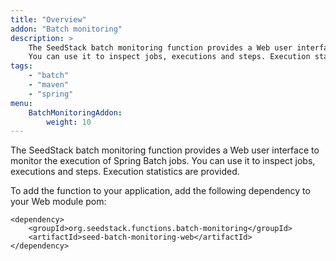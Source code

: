 ```yaml
---
title: "Overview"
addon: "Batch monitoring"
description: >
    The SeedStack batch monitoring function provides a Web user interface to monitor the execution of Spring Batch jobs. 
    You can use it to inspect jobs, executions and steps. Execution statistics are provided.
tags:
    - "batch"
    - "maven"
    - "spring"
menu:
    BatchMonitoringAddon:
        weight: 10
---
```


The SeedStack batch monitoring function provides a Web user interface to monitor the execution of Spring Batch jobs. You
can use it to inspect jobs, executions and steps. Execution statistics are provided.

To add the function to your application, add the following dependency to your Web module pom:

    <dependency>
    	<groupId>org.seedstack.functions.batch-monitoring</groupId>
    	<artifactId>seed-batch-monitoring-web</artifactId>
    </dependency>

